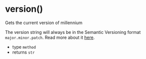 # version()
Gets the current version of millennium

The version string will always be in the Semantic Versioning format `major.minor.patch`.
Read more about it [here](https://semver.org/).

- type `method`
- returns `str`